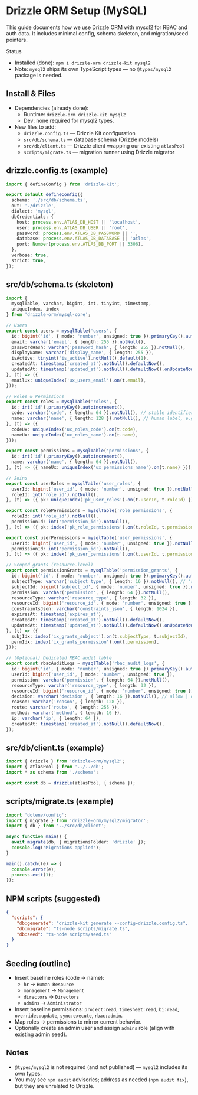 # Drizzle ORM Setup (MySQL)

This guide documents how we use Drizzle ORM with mysql2 for RBAC and auth data. It includes minimal config, schema skeleton, and migration/seed pointers.

Status
- Installed (done): `npm i drizzle-orm drizzle-kit mysql2`
- Note: `mysql2` ships its own TypeScript types — no `@types/mysql2` package is needed.

## Install & Files

- Dependencies (already done):
  - Runtime: `drizzle-orm drizzle-kit mysql2`
  - Dev: none required for mysql2 types.
- New files to add:
  - `drizzle.config.ts` — Drizzle Kit configuration
  - `src/db/schema.ts` — database schema (Drizzle models)
  - `src/db/client.ts` — Drizzle client wrapping our existing `atlasPool`
  - `scripts/migrate.ts` — migration runner using Drizzle migrator

## drizzle.config.ts (example)

```ts
import { defineConfig } from 'drizzle-kit';

export default defineConfig({
  schema: './src/db/schema.ts',
  out: './drizzle',
  dialect: 'mysql',
  dbCredentials: {
    host: process.env.ATLAS_DB_HOST || 'localhost',
    user: process.env.ATLAS_DB_USER || 'root',
    password: process.env.ATLAS_DB_PASSWORD || '',
    database: process.env.ATLAS_DB_DATABASE || 'atlas',
    port: Number(process.env.ATLAS_DB_PORT || 3306),
  },
  verbose: true,
  strict: true,
});
```

## src/db/schema.ts (skeleton)

```ts
import {
  mysqlTable, varchar, bigint, int, tinyint, timestamp,
  uniqueIndex, index
} from 'drizzle-orm/mysql-core';

// Users
export const users = mysqlTable('users', {
  id: bigint('id', { mode: 'number', unsigned: true }).primaryKey().autoincrement(),
  email: varchar('email', { length: 255 }).notNull(),
  passwordHash: varchar('password_hash', { length: 255 }).notNull(),
  displayName: varchar('display_name', { length: 255 }),
  isActive: tinyint('is_active').notNull().default(1),
  createdAt: timestamp('created_at').notNull().defaultNow(),
  updatedAt: timestamp('updated_at').notNull().defaultNow().onUpdateNow(),
}, (t) => ({
  emailUx: uniqueIndex('ux_users_email').on(t.email),
}));

// Roles & Permissions
export const roles = mysqlTable('roles', {
  id: int('id').primaryKey().autoincrement(),
  code: varchar('code', { length: 64 }).notNull(), // stable identifier, e.g., 'admins', 'hr'
  name: varchar('name', { length: 128 }).notNull(), // human label, e.g., 'Administrator', 'Human Resource'
}, (t) => ({
  codeUx: uniqueIndex('ux_roles_code').on(t.code),
  nameUx: uniqueIndex('ux_roles_name').on(t.name),
}));

export const permissions = mysqlTable('permissions', {
  id: int('id').primaryKey().autoincrement(),
  name: varchar('name', { length: 64 }).notNull(),
}, (t) => ({ nameUx: uniqueIndex('ux_permissions_name').on(t.name) }));

// Joins
export const userRoles = mysqlTable('user_roles', {
  userId: bigint('user_id', { mode: 'number', unsigned: true }).notNull(),
  roleId: int('role_id').notNull(),
}, (t) => ({ pk: uniqueIndex('pk_user_roles').on(t.userId, t.roleId) }));

export const rolePermissions = mysqlTable('role_permissions', {
  roleId: int('role_id').notNull(),
  permissionId: int('permission_id').notNull(),
}, (t) => ({ pk: index('pk_role_permissions').on(t.roleId, t.permissionId) }));

export const userPermissions = mysqlTable('user_permissions', {
  userId: bigint('user_id', { mode: 'number', unsigned: true }).notNull(),
  permissionId: int('permission_id').notNull(),
}, (t) => ({ pk: index('pk_user_permissions').on(t.userId, t.permissionId) }));

// Scoped grants (resource-level)
export const permissionGrants = mysqlTable('permission_grants', {
  id: bigint('id', { mode: 'number', unsigned: true }).primaryKey().autoincrement(),
  subjectType: varchar('subject_type', { length: 16 }).notNull(), // 'role' | 'user'
  subjectId: bigint('subject_id', { mode: 'number', unsigned: true }).notNull(),
  permission: varchar('permission', { length: 64 }).notNull(),
  resourceType: varchar('resource_type', { length: 32 }),
  resourceId: bigint('resource_id', { mode: 'number', unsigned: true }),
  constraintsJson: varchar('constraints_json', { length: 1024 }),
  expiresAt: timestamp('expires_at'),
  createdAt: timestamp('created_at').notNull().defaultNow(),
  updatedAt: timestamp('updated_at').notNull().defaultNow().onUpdateNow(),
}, (t) => ({
  subjIdx: index('ix_grants_subject').on(t.subjectType, t.subjectId),
  permIdx: index('ix_grants_permission').on(t.permission),
}));

// (Optional) Dedicated RBAC audit table
export const rbacAuditLogs = mysqlTable('rbac_audit_logs', {
  id: bigint('id', { mode: 'number', unsigned: true }).primaryKey().autoincrement(),
  userId: bigint('user_id', { mode: 'number', unsigned: true }),
  permission: varchar('permission', { length: 64 }).notNull(),
  resourceType: varchar('resource_type', { length: 32 }),
  resourceId: bigint('resource_id', { mode: 'number', unsigned: true }),
  decision: varchar('decision', { length: 16 }).notNull(), // allow | deny
  reason: varchar('reason', { length: 128 }),
  route: varchar('route', { length: 255 }),
  method: varchar('method', { length: 16 }),
  ip: varchar('ip', { length: 64 }),
  createdAt: timestamp('created_at').notNull().defaultNow(),
});
```

## src/db/client.ts (example)

```ts
import { drizzle } from 'drizzle-orm/mysql2';
import { atlasPool } from '../../db';
import * as schema from './schema';

export const db = drizzle(atlasPool, { schema });
```

## scripts/migrate.ts (example)

```ts
import 'dotenv/config';
import { migrate } from 'drizzle-orm/mysql2/migrator';
import { db } from '../src/db/client';

async function main() {
  await migrate(db, { migrationsFolder: 'drizzle' });
  console.log('Migrations applied');
}

main().catch((e) => {
  console.error(e);
  process.exit(1);
});
```

## NPM scripts (suggested)

```json
{
  "scripts": {
    "db:generate": "drizzle-kit generate --config=drizzle.config.ts",
    "db:migrate": "ts-node scripts/migrate.ts",
    "db:seed": "ts-node scripts/seed.ts"
  }
}
```

## Seeding (outline)
- Insert baseline roles (code → name):
  - `hr` → `Human Resource`
  - `management` → `Management`
  - `directors` → `Directors`
  - `admins` → `Administrator`
- Insert baseline permissions: `project:read`, `timesheet:read`, `bi:read`, `overrides:update`, `sync:execute`, `rbac:admin`.
- Map roles → permissions to mirror current behavior.
- Optionally create an admin user and assign `admins` role (align with existing admin seed).

## Notes
- `@types/mysql2` is not required (and not published) — `mysql2` includes its own types.
- You may see `npm audit` advisories; address as needed (`npm audit fix`), but they are unrelated to Drizzle.
